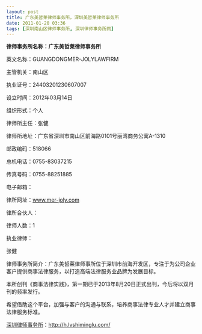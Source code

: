 ```yaml
---
layout: post
title: 广东美哲莱律师事务所，深圳美哲莱律师事务所
date: 2011-01-20 03:36
tags: [深圳南山区律师事务所, 深圳律师事务所网]
---
```

<strong>律师事务所名称：广东美哲莱律师事务所</strong>

英文名称：GUANGDONGMER-JOLYLAWFIRM

主管机关：南山区

执业证号：24403201230607007

设立时间：2012年03月14日

组织形式：个人

律师所主任：张健

律师所地址：广东省深圳市南山区前海路0101号丽湾商务公寓A-1310

邮政编码：518066

总机电话：0755-83037215

传真号码：0755-88251885

电子邮箱：

律所网址：www.mer-joly.com

律所合伙人：

律师人数：1

执业律师：

张健

律师事务所简介：广东美哲莱律师事所位于深圳市前海开发区，专注于为公司企业客户提供商事法律服务，以打造高端法律服务业品牌为发展目标。

本所创刊《商事法律实践》，第一期已于2013年8月20日正式出刊，今后将以双月刊的频率发行。

希望借助这个平台，加强与客户的沟通与联系，培养商事法律专业人才并建立商事法律服务标准。



<a href="http://h.lvshiminglu.com/">深圳律师事务所</a>：<a href="http://h.lvshiminglu.com/">http://h.lvshiminglu.com/</a>

